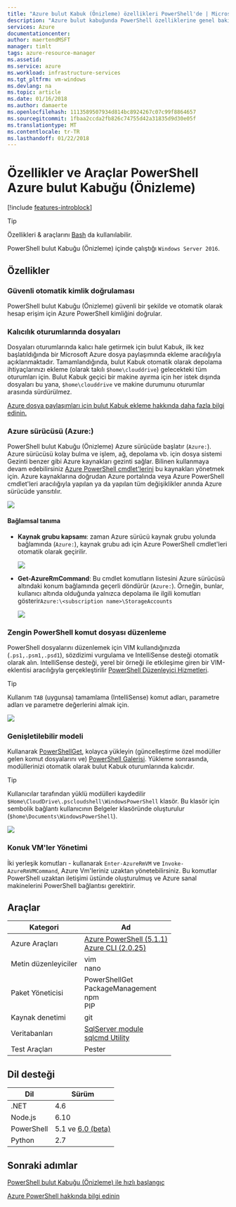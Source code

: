 ```yaml
---
title: "Azure bulut Kabuk (Önizleme) özellikleri PowerShell'de | Microsoft Docs"
description: "Azure bulut kabuğunda PowerShell özelliklerine genel bakış"
services: Azure
documentationcenter: 
author: maertendMSFT
manager: timlt
tags: azure-resource-manager
ms.assetid: 
ms.service: azure
ms.workload: infrastructure-services
ms.tgt_pltfrm: vm-windows
ms.devlang: na
ms.topic: article
ms.date: 01/16/2018
ms.author: damaerte
ms.openlocfilehash: 1113589507934d814bc8924267c07c99f8864657
ms.sourcegitcommit: 1fbaa2ccda2fb826c74755d42a31835d9d30e05f
ms.translationtype: MT
ms.contentlocale: tr-TR
ms.lasthandoff: 01/22/2018
---
```

# <a name="features--tools-for-powershell-in-azure-cloud-shell-preview"></a>Özellikler ve Araçlar PowerShell Azure bulut Kabuğu (Önizleme)

[!include [features-introblock](../../includes/cloud-shell-features-introblock.md)]

> [!TIP]
> Özellikleri & araçlarını [Bash](features.md) da kullanılabilir.

PowerShell bulut Kabuğu (Önizleme) içinde çalıştığı `Windows Server 2016`.

## <a name="features"></a>Özellikler

### <a name="secure-automatic-authentication"></a>Güvenli otomatik kimlik doğrulaması

PowerShell bulut Kabuğu (Önizleme) güvenli bir şekilde ve otomatik olarak hesap erişim için Azure PowerShell kimliğini doğrular.

### <a name="files-persistence-across-sessions"></a>Kalıcılık oturumlarında dosyaları

Dosyaları oturumlarında kalıcı hale getirmek için bulut Kabuk, ilk kez başlatıldığında bir Microsoft Azure dosya paylaşımında ekleme aracılığıyla açıklanmaktadır.
Tamamlandığında, bulut Kabuk otomatik olarak depolama ihtiyaçlarınızı ekleme (olarak takılı `$home\clouddrive`) gelecekteki tüm oturumları için.
Bulut Kabuk geçici bir makine ayırma için her istek dışında dosyaları bu yana, `$home\clouddrive` ve makine durumunu oturumlar arasında sürdürülmez.

[Azure dosya paylaşımları için bulut Kabuk ekleme hakkında daha fazla bilgi edinin.](persisting-shell-storage-powershell.md)

### <a name="azure-drive-azure"></a>Azure sürücüsü (Azure:)

PowerShell bulut Kabuğu (Önizleme) Azure sürücüde başlatır (`Azure:`).
Azure sürücüsü kolay bulma ve işlem, ağ, depolama vb. için dosya sistemi Gezinti benzer gibi Azure kaynakları gezinti sağlar.
Bilinen kullanmaya devam edebilirsiniz [Azure PowerShell cmdlet'lerini](https://docs.microsoft.com/powershell/azure) bu kaynakları yönetmek için.
Azure kaynaklarına doğrudan Azure portalında veya Azure PowerShell cmdlet'leri aracılığıyla yapılan ya da yapılan tüm değişiklikler anında Azure sürücüde yansıtılır.

![](media/features-powershell/azure-drive.png)

#### <a name="contextual-awareness"></a>Bağlamsal tanıma

- **Kaynak grubu kapsamı**: zaman Azure sürücü kaynak grubu yolunda bağlamında (`Azure:`), kaynak grubu adı için Azure PowerShell cmdlet'leri otomatik olarak geçirilir.

    ![](media/features-powershell/resource-group-autocomplete.png)

- **Get-AzureRmCommand**: Bu cmdlet komutların listesini Azure sürücüsü altındaki konum bağlamında geçerli döndürür (`Azure:`). Örneğin, bunlar, kullanıcı altında olduğunda yalnızca depolama ile ilgili komutları gösterir`Azure:\<subscription name>\StorageAccounts`

    ![](media/features-powershell/get-azurermcommand.png)

### <a name="rich-powershell-script-editing"></a>Zengin PowerShell komut dosyası düzenleme

PowerShell dosyalarını düzenlemek için VIM kullandığınızda (`.ps1,.psm1,.psd1`), sözdizimi vurgulama ve IntelliSense desteği otomatik olarak alın.
IntelliSense desteği, yerel bir örneği ile etkileşime giren bir VIM-eklentisi aracılığıyla gerçekleştirilir [PowerShell Düzenleyici Hizmetleri](https://github.com/PowerShell/PowerShellEditorServices).

> [!TIP]
> Kullanım `TAB` (uygunsa) tamamlama (IntelliSense) komut adları, parametre adları ve parametre değerlerini almak için.

![](media/features-powershell/powershell-editing-vim.png)

### <a name="extensible-model"></a>Genişletilebilir modeli

Kullanarak [PowerShellGet](https://docs.microsoft.com/powershell/module/powershellget), kolayca yükleyin (güncelleştirme özel modüller gelen komut dosyalarını ve) [PowerShell Galerisi](https://www.powershellgallery.com).
Yükleme sonrasında, modüllerinizi otomatik olarak bulut Kabuk oturumlarında kalıcıdır.

> [!TIP]
> Kullanıcılar tarafından yüklü modülleri kaydedilir `$Home\CloudDrive\.pscloudshell\WindowsPowerShell` klasör. Bu klasör için sembolik bağlantı kullanıcının Belgeler klasöründe oluşturulur (`$home\Documents\WindowsPowerShell`).

![](media/features-powershell/powershellget-module.png)

### <a name="management-of-guest-vms"></a>Konuk VM'ler Yönetimi

İki yerleşik komutları - kullanarak `Enter-AzureRmVM` ve `Invoke-AzureRmVMCommand`, Azure Vm'leriniz uzaktan yönetebilirsiniz.
Bu komutlar PowerShell uzaktan iletişimi üstünde oluşturulmuş ve Azure sanal makinelerini PowerShell bağlantısı gerektirir.

## <a name="tools"></a>Araçlar

|**Kategori**    |**Ad**                                 |
|----------------|-----------------------------------------|
|Azure Araçları     |[Azure PowerShell (5.1.1)](https://docs.microsoft.com/powershell/azure/overview?view=azurermps-5.1.1)<br> [Azure CLI (2.0.25)](https://docs.microsoft.com/cli/azure/overview)|
|Metin düzenleyiciler    |vim<br> nano                             |
|Paket Yöneticisi |PowerShellGet<br> PackageManagement<br> npm<br> PIP |
|Kaynak denetimi  |git                                      |
|Veritabanları       |[SqlServer module](https://www.powershellgallery.com/packages/SqlServer)<br> [sqlcmd Utility](https://docs.microsoft.com/sql/tools/sqlcmd-utility)      |
|Test Araçları      |Pester                                   |

## <a name="language-support"></a>Dil desteği

|**Dil**|**Sürüm**|
|------------|-----------|
|.NET        |4.6        |
|Node.js     |6.10       |
|PowerShell  |5.1 ve [6.0 (beta)](https://github.com/PowerShell/powershell/releases)       |
|Python      |2.7        |

## <a name="next-steps"></a>Sonraki adımlar

[PowerShell bulut Kabuğu (Önizleme) ile hızlı başlangıç](quickstart-powershell.md)

[Azure PowerShell hakkında bilgi edinin](https://docs.microsoft.com/powershell/azure/)
